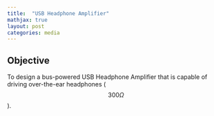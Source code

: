 ```yaml
---
title:  "USB Headphone Amplifier"
mathjax: true
layout: post
categories: media
---
```


## Objective

To design a bus-powered USB Headphone Amplifier that is capable of driving over-the-ear headphones ($$ 300\Omega $$).




